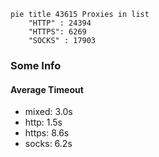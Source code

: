 
```mermaid
pie title 43615 Proxies in list
    "HTTP" : 24394
    "HTTPS": 6269
    "SOCKS" : 17903
```

### Some Info
#### Average Timeout

- mixed: 3.0s
- http: 1.5s
- https: 8.6s
- socks: 6.2s